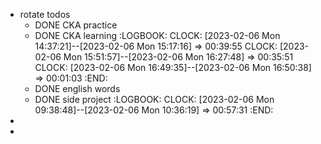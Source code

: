 - rotate todos
	- DONE CKA practice
	- DONE CKA learning
	  :LOGBOOK:
	  CLOCK: [2023-02-06 Mon 14:37:21]--[2023-02-06 Mon 15:17:16] =>  00:39:55
	  CLOCK: [2023-02-06 Mon 15:51:57]--[2023-02-06 Mon 16:27:48] =>  00:35:51
	  CLOCK: [2023-02-06 Mon 16:49:35]--[2023-02-06 Mon 16:50:38] =>  00:01:03
	  :END:
	- DONE english words
	- DONE side project
	  :LOGBOOK:
	  CLOCK: [2023-02-06 Mon 09:38:48]--[2023-02-06 Mon 10:36:19] =>  00:57:31
	  :END:
-
-
